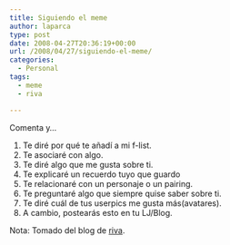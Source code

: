 ```yaml
---
title: Siguiendo el meme
author: laparca
type: post
date: 2008-04-27T20:36:19+00:00
url: /2008/04/27/siguiendo-el-meme/
categories:
  - Personal
tags:
  - meme
  - riva

---
```

Comenta y&#8230;

  1. Te diré por qué te añadí a mi f-list.
  2. Te asociaré con algo.
  3. Te diré algo que me gusta sobre ti.
  4. Te explicaré un recuerdo tuyo que guardo
  5. Te relacionaré con un personaje o un pairing.
  6. Te preguntaré algo que siempre quise saber sobre ti.
  7. Te diré cuál de tus userpics me gusta más(avatares).
  8. A cambio, postearás esto en tu LJ/Blog.

Nota: Tomado del blog de <a title="El blog de riva" href="http://www.thangtar.es/" target="_blank">riva</a>.